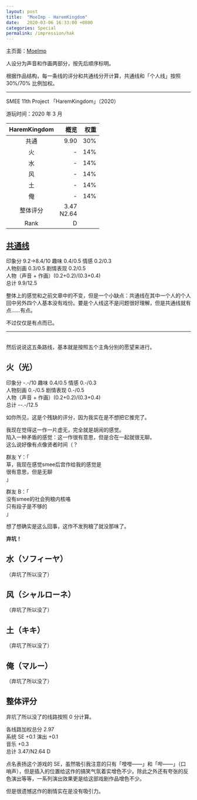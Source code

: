 ```yaml
---
layout: post
title:  "MoeImp - HaremKingdom"
date:   2020-03-06 16:33:00 +0800
categories: Special
permalink: /impression/hak
---
```


主页面：[MoeImp](http://yoro.xyz/impression)

人设分为声音和作画两部分，按先后顺序标明。

根据作品结构，每一条线的评分和共通线分开计算，共通线和「个人线」按照 30%/70% 比例加权。

---

SMEE 11th Project 「HaremKingdom」（2020）

游玩时间：2020 年 3 月

| HaremKingdom | 概览 |权重|
| :------: | ---: |---: |
| 共通 |9.90|30%|
|   火 |-|14%|
|   水 |-|14%|
|   风 |-|14%|
|   土 |-|14%|
|   俺 |-|14%|
|   整体评分 |3.47<br/>N2.64||
| Rank |D||

## [共通线](http://yoro.xyz/kawaiigirls/2020/03/03/hak-main.html)

印象分 9.2→8.4/10 趣味 0.4/0.5 情感 0.2/0.3<br />
人物刻画 0.3/0.5 剧情表现 0.2/0.5<br />
人物（声音 + 作画）(0.2+0.2)/(0.3+0.4)<br />
总计 9.9/12.5

整体上的感觉和之前文章中的不变，但是一个小缺点：共通线在其中一个人的个人回中另外四个人基本没有戏份。要是个人线这不是问题很好理解，但是共通线就有点……有点。

不过仅仅是有点而已。

---

<br />
然后说说这五条路线，基本就是按照五个主角分别的愿望来进行。

## 火（光）

印象分 -.-/10 趣味 0.4/0.5 情感 0.-/0.3<br />
人物刻画 0.-/0.5 剧情表现 0.-/0.5<br />
人物（声音 + 作画）(0.2+0.2)/(0.3+0.4)<br />
总计 --.-/12.5

如你所见，这是个残缺的评分，因为我实在是不想把它推完了。

我现在觉得这一作一片虚无，完全就是胡闹的感觉。<br />
陷入一种矛盾的感觉：这一作很有意思，但是合在一起就很无聊。<br />
这么说好像有点像贤者时间（？

群友 Y：「<br />
草，我现在感觉smee后宫作给我的感觉是<br />
很有意思，但是无聊<br />
」

群友 B：「<br />
没有smee的社会狗粮内核咯<br />
只有段子是不够的<br />
」

想了想确实是这么回事，这作不发狗粮了就没那味了。

**弃坑！**

## 水（ソフィーヤ）

（弃坑了所以没了）

## 风（シャルローネ）

（弃坑了所以没了）

## 土（キキ）

（弃坑了所以没了）

## 俺（マルー）

（弃坑了所以没了）

## 整体评分

弃坑了所以没了的线路按照 0 分计算。

各线路加权总分 2.97<br />
系统 SE +0.1 演出 +0.1<br />
音乐 +0.3<br />
总计 3.47/N2.64 D

点名表扬这个游戏的 SE，虽然吸引我注意的只有「噔噔——」和「哔——」（口哨声），但是插入的位置给这作的搞笑气氛着实增色不少。除此之外还有夸张的反色演出等等，一系列演出效果更是给这部戏剧作品增色不少。

但是很遗憾这作的剧情实在是没有吸引力。
